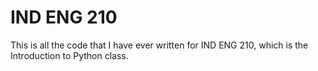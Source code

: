 # IND ENG 210

This is all the code that I have ever written for IND ENG 210, which is the
Introduction to Python class.
